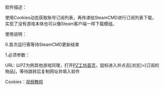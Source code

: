 软件描述：

使用Cookies动态获取账号订阅列表，再传递给SteamCMD进行订阅列表下载，实现了没有游戏本体也可以像Steam客户端一样下载模组。


使用说明：

0.首次运行需等待SteamCMD更新结束

1.必须参数：

URL: 以PZ为例其他游戏同理，打开[PZ工坊首页](https://steamcommunity.com/app/108600/workshop/)，鼠标进入并点击[浏览]>[订阅的物品]，等待跳转后复制网址并填入软件

Cookies：[视频教程](https://www.bilibili.com/video/BV1xqyfYZE6Y)

